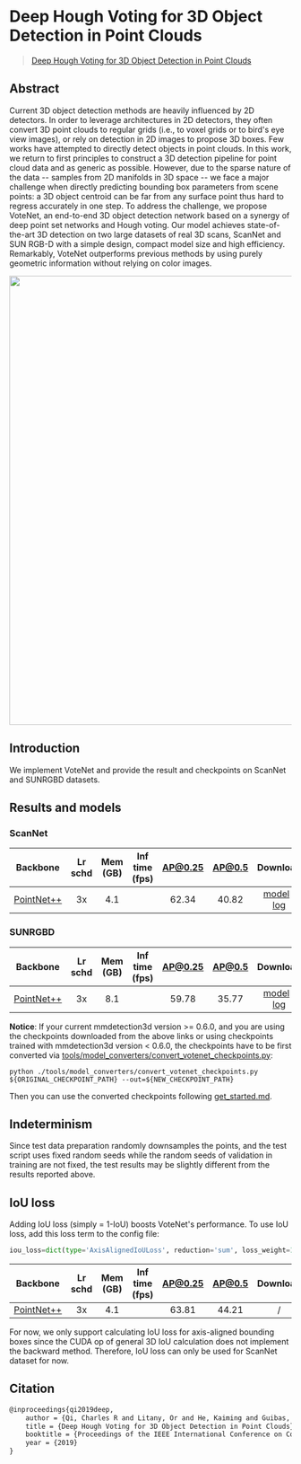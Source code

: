 # Deep Hough Voting for 3D Object Detection in Point Clouds

> [Deep Hough Voting for 3D Object Detection in Point Clouds](https://arxiv.org/abs/1904.09664)

<!-- [ALGORITHM] -->

## Abstract

Current 3D object detection methods are heavily influenced by 2D detectors. In order to leverage architectures in 2D detectors, they often convert 3D point clouds to regular grids (i.e., to voxel grids or to bird's eye view images), or rely on detection in 2D images to propose 3D boxes. Few works have attempted to directly detect objects in point clouds. In this work, we return to first principles to construct a 3D detection pipeline for point cloud data and as generic as possible. However, due to the sparse nature of the data -- samples from 2D manifolds in 3D space -- we face a major challenge when directly predicting bounding box parameters from scene points: a 3D object centroid can be far from any surface point thus hard to regress accurately in one step. To address the challenge, we propose VoteNet, an end-to-end 3D object detection network based on a synergy of deep point set networks and Hough voting. Our model achieves state-of-the-art 3D detection on two large datasets of real 3D scans, ScanNet and SUN RGB-D with a simple design, compact model size and high efficiency. Remarkably, VoteNet outperforms previous methods by using purely geometric information without relying on color images.

<div align=center>
<img src="https://user-images.githubusercontent.com/79644370/143888295-af7435b4-9f75-4669-b5f8-a19ae24a051c.png" width="800"/>
</div>

## Introduction

We implement VoteNet and provide the result and checkpoints on ScanNet and SUNRGBD datasets.

## Results and models

### ScanNet

|                  Backbone                  | Lr schd | Mem (GB) | Inf time (fps) | AP@0.25 | AP@0.5 |                                                                                                                                                                  Download                                                                                                                                                                  |
| :----------------------------------------: | :-----: | :------: | :------------: | :-----: | :----: | :----------------------------------------------------------------------------------------------------------------------------------------------------------------------------------------------------------------------------------------------------------------------------------------------------------------------------------------: |
| [PointNet++](./votenet_8xb8_scannet-3d.py) |   3x    |   4.1    |                |  62.34  | 40.82  | [model](https://download.openmmlab.com/mmdetection3d/v1.0.0_models/votenet/votenet_8x8_scannet-3d-18class/votenet_8x8_scannet-3d-18class_20210823_234503-cf8134fa.pth) \| [log](https://download.openmmlab.com/mmdetection3d/v1.0.0_models/votenet/votenet_8x8_scannet-3d-18class/votenet_8x8_scannet-3d-18class_20210823_234503.log.json) |

### SUNRGBD

|                  Backbone                   | Lr schd | Mem (GB) | Inf time (fps) | AP@0.25 | AP@0.5 |                                                                                                                                                                    Download                                                                                                                                                                    |
| :-----------------------------------------: | :-----: | :------: | :------------: | :-----: | :----: | :--------------------------------------------------------------------------------------------------------------------------------------------------------------------------------------------------------------------------------------------------------------------------------------------------------------------------------------------: |
| [PointNet++](./votenet_8xb16_sunrgbd-3d.py) |   3x    |   8.1    |                |  59.78  | 35.77  | [model](https://download.openmmlab.com/mmdetection3d/v1.0.0_models/votenet/votenet_16x8_sunrgbd-3d-10class/votenet_16x8_sunrgbd-3d-10class_20210820_162823-bf11f014.pth) \| [log](https://download.openmmlab.com/mmdetection3d/v1.0.0_models/votenet/votenet_16x8_sunrgbd-3d-10class/votenet_16x8_sunrgbd-3d-10class_20210820_162823.log.json) |

**Notice**: If your current mmdetection3d version >= 0.6.0, and you are using the checkpoints downloaded from the above links or using checkpoints trained with mmdetection3d version \< 0.6.0, the checkpoints have to be first converted via [tools/model_converters/convert_votenet_checkpoints.py](../../tools/model_converters/convert_votenet_checkpoints.py):

```
python ./tools/model_converters/convert_votenet_checkpoints.py ${ORIGINAL_CHECKPOINT_PATH} --out=${NEW_CHECKPOINT_PATH}
```

Then you can use the converted checkpoints following [get_started.md](../../docs/en/get_started.md).

## Indeterminism

Since test data preparation randomly downsamples the points, and the test script uses fixed random seeds while the random seeds of validation in training are not fixed, the test results may be slightly different from the results reported above.

## IoU loss

Adding IoU loss (simply = 1-IoU) boosts VoteNet's performance. To use IoU loss, add this loss term to the config file:

```python
iou_loss=dict(type='AxisAlignedIoULoss', reduction='sum', loss_weight=10.0 / 3.0)
```

|                        Backbone                         | Lr schd | Mem (GB) | Inf time (fps) | AP@0.25 | AP@0.5 | Download |
| :-----------------------------------------------------: | :-----: | :------: | :------------: | :-----: | :----: | :------: |
| [PointNet++](./votenet_head-iouloss_8xb8_scannet-3d.py) |   3x    |   4.1    |                |  63.81  | 44.21  |    /     |

For now, we only support calculating IoU loss for axis-aligned bounding boxes since the CUDA op of general 3D IoU calculation does not implement the backward method. Therefore, IoU loss can only be used for ScanNet dataset for now.

## Citation

```latex
@inproceedings{qi2019deep,
    author = {Qi, Charles R and Litany, Or and He, Kaiming and Guibas, Leonidas J},
    title = {Deep Hough Voting for 3D Object Detection in Point Clouds},
    booktitle = {Proceedings of the IEEE International Conference on Computer Vision},
    year = {2019}
}
```
